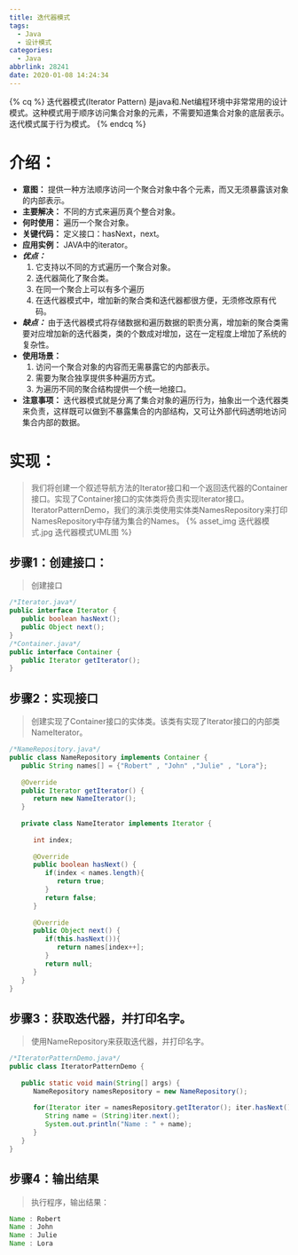 ```yaml
---
title: 迭代器模式
tags:
  - Java
  - 设计模式
categories:
  - Java
abbrlink: 28241
date: 2020-01-08 14:24:34
---
```

{% cq %}
迭代器模式(Iterator Pattern) 是java和.Net编程环境中非常常用的设计模式。这种模式用于顺序访问集合对象的元素，不需要知道集合对象的底层表示。迭代模式属于行为模式。
{% endcq %}
# 介绍：
- **意图：** 提供一种方法顺序访问一个聚合对象中各个元素，而又无须暴露该对象的内部表示。
- **主要解决：** 不同的方式来遍历真个整合对象。
- **何时使用：** 遍历一个聚合对象。
- **关键代码：** 定义接口：hasNext，next。
- **应用实例：** JAVA中的iterator。
- ***优点：***
    1. 它支持以不同的方式遍历一个聚合对象。
    2. 迭代器简化了聚合类。
    3. 在同一个聚合上可以有多个遍历
    4. 在迭代器模式中，增加新的聚合类和迭代器都很方便，无须修改原有代码。
- ***缺点：*** 由于迭代器模式将存储数据和遍历数据的职责分离，增加新的聚合类需要对应增加新的迭代器类，类的个数成对增加，这在一定程度上增加了系统的复杂性。
- **使用场景：** 
    1. 访问一个聚合对象的内容而无需暴露它的内部表示。
    2. 需要为聚合独享提供多种遍历方式。
    3. 为遍历不同的聚合结构提供一个统一地接口。
- **注意事项：** 迭代器模式就是分离了集合对象的遍历行为，抽象出一个迭代器类来负责，这样既可以做到不暴露集合的内部结构，又可让外部代码透明地访问集合内部的数据。

# 实现：
> 我们将创建一个叙述导航方法的Iterator接口和一个返回迭代器的Container接口。实现了Container接口的实体类将负责实现Iterator接口。IteratorPatternDemo，我们的演示类使用实体类NamesRepository来打印NamesRepository中存储为集合的Names。
{% asset_img 迭代器模式.jpg 迭代器模式UML图 %}

## 步骤1：创建接口：
> 创建接口

```java
/*Iterator.java*/
public interface Iterator {
   public boolean hasNext();
   public Object next();
}
/*Container.java*/
public interface Container {
   public Iterator getIterator();
}
```
## 步骤2：实现接口
> 创建实现了Container接口的实体类。该类有实现了Iterator接口的内部类NameIterator。

```java
/*NameRepository.java*/
public class NameRepository implements Container {
   public String names[] = {"Robert" , "John" ,"Julie" , "Lora"};
 
   @Override
   public Iterator getIterator() {
      return new NameIterator();
   }
 
   private class NameIterator implements Iterator {
 
      int index;
 
      @Override
      public boolean hasNext() {
         if(index < names.length){
            return true;
         }
         return false;
      }
 
      @Override
      public Object next() {
         if(this.hasNext()){
            return names[index++];
         }
         return null;
      }     
   }
}
```
## 步骤3：获取迭代器，并打印名字。
> 使用NameRepository来获取迭代器，并打印名字。

```java
/*IteratorPatternDemo.java*/
public class IteratorPatternDemo {
   
   public static void main(String[] args) {
      NameRepository namesRepository = new NameRepository();
 
      for(Iterator iter = namesRepository.getIterator(); iter.hasNext();){
         String name = (String)iter.next();
         System.out.println("Name : " + name);
      }  
   }
}
```
## 步骤4：输出结果
> 执行程序，输出结果：

```java
Name : Robert
Name : John
Name : Julie
Name : Lora
```